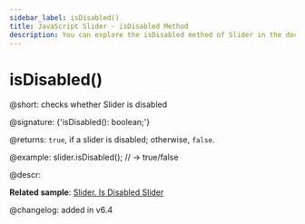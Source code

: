```yaml
---
sidebar_label: isDisabled()
title: JavaScript Slider - isDisabled Method 
description: You can explore the isDisabled method of Slider in the documentation of the DHTMLX JavaScript UI library. Browse developer guides and API reference, try out code examples and live demos, and download a free 30-day evaluation version of DHTMLX Suite 7.
---
```


# isDisabled()

@short: checks whether Slider is disabled

@signature: {'isDisabled(): boolean;'}

@returns:
`true`, if a slider is disabled; otherwise, `false`.

@example:
slider.isDisabled(); // -> true/false

@descr:

**Related sample**: [Slider. Is Disabled Slider](https://snippet.dhtmlx.com/fbo18fue)

@changelog: added in v6.4

[comment]: # (@related: slider/usage.md#checking-if-a-slider-is-disabled)
